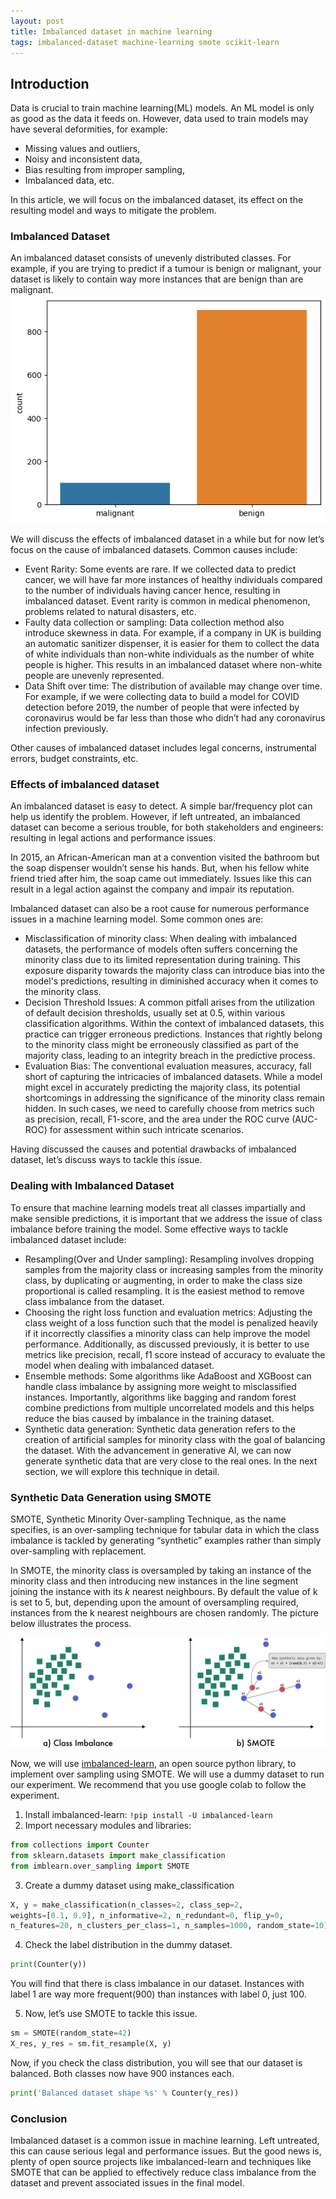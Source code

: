 ```yaml
---
layout: post
title: Imbalanced dataset in machine learning
tags: imbalanced-dataset machine-learning smote scikit-learn
---
```


## Introduction

Data is crucial to train machine learning(ML) models. An ML model is only as good as the data it feeds on. However, data used to train models may have several deformities, for example:

- Missing values and outliers,
- Noisy and inconsistent data,
- Bias resulting from improper sampling,
- Imbalanced data, etc.

In this article, we will focus on the imbalanced dataset, its effect on the resulting model and ways to mitigate the problem.

### Imbalanced Dataset

An imbalanced dataset consists of unevenly distributed classes. For example, if you are trying to predict if a tumour is benign or malignant, your dataset is likely to contain way more instances that are benign than are malignant.
![imbalanced dataset](images/imbalanced-dataset/imabalanced-dataset.png)

We will discuss the effects of imbalanced dataset in a while but for now let’s focus on the cause of imbalanced datasets. Common causes include:

- Event Rarity: 
Some events are rare. If we collected data to predict cancer, we will have far more instances of healthy individuals compared to the number of individuals having cancer hence, resulting in imbalanced dataset. Event rarity is common in medical phenomenon, problems related to natural disasters, etc.
- Faulty data collection or sampling: 
Data collection method also introduce skewness in data. For example, if a company in UK  is building an automatic sanitizer dispenser, it is easier for them to collect the data of white individuals than non-white individuals as the number of white people is higher. This results in an imbalanced dataset where non-white people are unevenly represented.
- Data Shift over time:
The distribution of available may change over time. For example, if we were collecting data to build a model for COVID detection before 2019, the number of people that were infected by coronavirus would be far less than those who didn’t had any coronavirus infection previously.

Other causes of imbalanced dataset includes legal concerns, instrumental errors, budget constraints, etc.


### Effects of imbalanced dataset

An imbalanced dataset is easy to detect. A simple bar/frequency plot can help us identify the problem. However, if left untreated, an imbalanced dataset can become a serious trouble, for both stakeholders and engineers: resulting in legal actions and performance issues. 

In 2015, an African-American man at a convention visited the bathroom but the soap dispenser wouldn’t sense his hands. But, when his fellow white friend tried after him, the soap came out immediately. Issues like this can result in a legal action against the company and impair its reputation. 

Imbalanced dataset can also be a root cause for numerous performance issues in a machine learning model. Some common ones are:

- Misclassification of minority class:
When dealing with imbalanced datasets, the performance of models often suffers concerning the minority class due to its limited representation during training. This exposure disparity towards the majority class can introduce bias into the model's predictions, resulting in diminished accuracy when it comes to the minority class.
- Decision Threshold Issues: 
A common pitfall arises from the utilization of default decision thresholds, usually set at 0.5, within various classification algorithms. Within the context of imbalanced datasets, this practice can trigger erroneous predictions. Instances that rightly belong to the minority class might be erroneously classified as part of the majority class, leading to an integrity breach in the predictive process.
- Evaluation Bias:
The conventional evaluation measures, accuracy, fall short of capturing the intricacies of imbalanced datasets. While a model might excel in accurately predicting the majority class, its potential shortcomings in addressing the significance of the minority class remain hidden. In such cases, we need to carefully choose from metrics such as precision, recall, F1-score, and the area under the ROC curve (AUC-ROC) for assessment within such intricate scenarios.

Having discussed the causes and potential drawbacks of imbalanced dataset, let’s discuss ways to tackle this issue.


### Dealing with Imbalanced Dataset

To ensure that machine learning models treat all classes impartially and make sensible predictions, it is important that we address the issue of class imbalance before training the model. Some effective ways to tackle imbalanced dataset include:

- Resampling(Over and Under sampling):
Resampling involves dropping samples from the majority class or increasing  samples from the minority class, by duplicating or augmenting, in order to make the class size proportional is called resampling. It is the easiest method to remove class imbalance from the dataset.
- Choosing the right loss function and evaluation metrics:
Adjusting the class weight of a loss function such that the model is penalized heavily if it incorrectly classifies a minority class can help improve the model performance. Additionally, as discussed previously, it is better to use metrics like precision, recall, f1 score instead of accuracy to evaluate the model when dealing with imbalanced dataset.
- Ensemble methods:
Some algorithms like AdaBoost and XGBoost can handle class imbalance by assigning more weight to misclassified instances. Importantly, algorithms like bagging and random forest combine predictions from multiple uncorrelated models and this helps reduce the bias caused by imbalance in the training dataset.
- Synthetic data generation:
Synthetic data generation refers to the creation of artificial samples for minority class with the goal of balancing the dataset. With the advancement in generative AI, we can now generate synthetic data that are very close to the real ones. In the next section, we will explore this technique in detail.


### Synthetic Data Generation using SMOTE

SMOTE, Synthetic Minority Over-sampling Technique, as the name specifies, is an over-sampling technique for tabular data in which the class imbalance is tackled by generating “synthetic” examples rather than simply over-sampling with replacement. 

In SMOTE, the minority class is oversampled by taking an instance of the minority class and then introducing new instances in the line segment joining the instance with its *k* nearest neighbours.  By default the value of k is set to 5, but, depending upon the amount of oversampling required, instances from the k nearest neighbours are chosen randomly. The picture below illustrates the process.

![imbalanced dataset](images/imbalanced-dataset/smote.png)


Now, we will use [imbalanced-learn](https://imbalanced-learn.org/stable/#), an open source python library, to implement over sampling using SMOTE. We will use a dummy dataset to run our experiment. We recommend that you use google colab to follow the experiment. 

1. Install imbalanced-learn: `!pip install -U imbalanced-learn`
2. Import necessary modules and libraries:

```python
from collections import Counter
from sklearn.datasets import make_classification
from imblearn.over_sampling import SMOTE
```

3. Create a dummy dataset using make_classification

```python
X, y = make_classification(n_classes=2, class_sep=2,
weights=[0.1, 0.9], n_informative=2, n_redundant=0, flip_y=0,
n_features=20, n_clusters_per_class=1, n_samples=1000, random_state=10)
```

4. Check the label distribution in the dummy dataset.

```python
print(Counter(y))
```

You will find that there is class imbalance in our dataset. Instances with label 1 are way more frequent(900) than instances with label 0, just 100.


5. Now, let’s use SMOTE to tackle this issue.

```python
sm = SMOTE(random_state=42)
X_res, y_res = sm.fit_resample(X, y)
```

Now, if you check the class distribution, you will see that our dataset is balanced. Both classes now have 900 instances each.

```python
print('Balanced dataset shape %s' % Counter(y_res))
```

### Conclusion

Imbalanced dataset is a common issue in machine learning. Left untreated, this can cause serious legal and performance issues. But the good news is, plenty of open source projects like imbalanced-learn and techniques like SMOTE that can be applied to effectively reduce class imbalance from the dataset and prevent associated issues in the final model.
